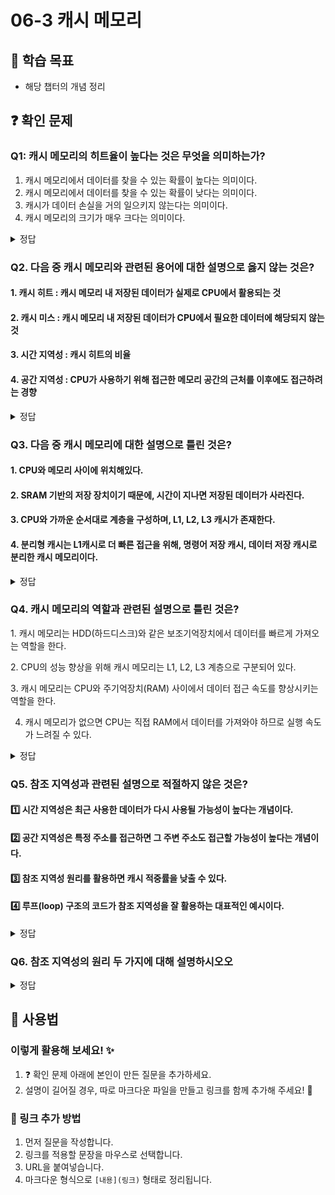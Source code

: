 # 06-3 캐시 메모리

## 📌 학습 목표

- 해당 챕터의 개념 정리

## ❓ 확인 문제

### Q1: 캐시 메모리의 **히트율**이 높다는 것은 무엇을 의미하는가?

1. 캐시 메모리에서 데이터를 찾을 수 있는 확률이 높다는 의미이다.
2. 캐시 메모리에서 데이터를 찾을 수 있는 확률이 낮다는 의미이다.
3. 캐시가 데이터 손실을 거의 일으키지 않는다는 의미이다.
4. 캐시 메모리의 크기가 매우 크다는 의미이다.

<details>
<summary>정답</summary>

- **히트율**이 높다는 것은 **CPU가 캐시 메모리에서 데이터를 빠르게 찾을 확률**이 높다는 의미입니다. 캐시가 데이터를 저장하고 있기 때문에 빠르게 접근할 수 있습니다.

</details>

### Q2. 다음 중 캐시 메모리와 관련된 용어에 대한 설명으로 옳지 않는 것은?

#### 1. 캐시 히트 : 캐시 메모리 내 저장된 데이터가 실제로 CPU에서 활용되는 것

#### 2. 캐시 미스 : 캐시 메모리 내 저장된 데이터가 CPU에서 필요한 데이터에 해당되지 않는 것

#### 3. 시간 지역성 : 캐시 히트의 비율

#### 4. 공간 지역성 : CPU가 사용하기 위해 접근한 메모리 공간의 근처를 이후에도 접근하려는 경향

<details>
<summary>정답</summary>

#### 3. 시간 지역성 : 캐시 히트의 비율

- 캐시 히트의 비율은 캐시 적중률입니다. 캐시 적중률은 캐시 히트 횟수 / (캐시 히트 횟수 + 캐시 미스 횟수) 와 같이 계산합니다.
- 시간 지역성은 CPU가 최근에 접근했던 메모리 공간에 다시 접근하려는 경향을 의미합니다.

---

</details>

### Q3. 다음 중 캐시 메모리에 대한 설명으로 틀린 것은?

#### 1. CPU와 메모리 사이에 위치해있다.

#### 2. SRAM 기반의 저장 장치이기 때문에, 시간이 지나면 저장된 데이터가 사라진다.

#### 3. CPU와 가까운 순서대로 계층을 구성하며, L1, L2, L3 캐시가 존재한다.

#### 4. 분리형 캐시는 L1캐시로 더 빠른 접근을 위해, 명령어 저장 캐시, 데이터 저장 캐시로 분리한 캐시 메모리이다.

<details>
<summary>정답</summary>

#### 2. SRAM 기반의 저장 장치이기 때문에, 시간이 지나면 저장된 데이터가 사라진다.

**[해설]**

- 시간이 지나면 저장된 데이터가 사라지는 RAM은 DRAM이다. SRAM은 데이터가 사리지지 않으며, 캐시 메모리로 SRAM을 사용하는 이유는, SRAM의 이러한 특성 때문이다.

</details>

### Q4. 캐시 메모리의 역할과 관련된 설명으로 틀린 것은?

1️. 캐시 메모리는 HDD(하드디스크)와 같은 보조기억장치에서 데이터를 빠르게 가져오는 역할을 한다.

2️. CPU의 성능 향상을 위해 캐시 메모리는 L1, L2, L3 계층으로 구분되어 있다.

3️. 캐시 메모리는 CPU와 주기억장치(RAM) 사이에서 데이터 접근 속도를 향상시키는 역할을 한다.

4. 캐시 메모리가 없으면 CPU는 직접 RAM에서 데이터를 가져와야 하므로 실행 속도가 느려질 수 있다.

<details>
<summary>정답</summary>

- **1. 캐시 메모리는 HDD(하드디스크)와 같은 보조기억장치에서 데이터를 빠르게 가져오는 역할을 한다. X**
  - 캐시 메모리는 주기억장치(RAM)에서 데이터를 가져와 CPU의 속도를 향상시키는 역할을 합니다.
  - HDD(보조기억장치)와 관련된 속도 향상 기술은 디스크 캐시(Disk Cache) 또는 **버퍼(Buffer)**입니다.

**[해설]**

**2. CPU의 성능 향상을 위해 캐시 메모리는 L1, L2, L3 계층으로 구분되어 있다.**

- L1 캐시: 가장 빠르지만 용량이 가장 작음 (CPU 내부)
- L2 캐시: L1보다 용량이 크고 속도는 상대적으로 느림
- L3 캐시: 가장 용량이 크지만 상대적으로 속도가 느림

**3️. 캐시 메모리는 CPU와 주기억장치(RAM) 사이에서 데이터 접근 속도를 향상시키는 역할을 한다.**  
 **4. 캐시 메모리가 없으면 CPU는 직접 RAM에서 데이터를 가져와야 하므로 실행 속도가 느려질 수 있다.**

- CPU와 RAM 사이에서 자주 사용하는 데이터를 저장하여 빠른 접근이 가능하도록 함
- CPU가 데이터를 직접 RAM에서 가져오는 것보다 훨씬 빠르게 처리할 수 있음

---

</details>

### Q5. 참조 지역성과 관련된 설명으로 적절하지 않은 것은?

#### 1️⃣ 시간 지역성은 최근 사용한 데이터가 다시 사용될 가능성이 높다는 개념이다.

#### 2️⃣ 공간 지역성은 특정 주소를 접근하면 그 주변 주소도 접근할 가능성이 높다는 개념이다.

#### 3️⃣ 참조 지역성 원리를 활용하면 캐시 적중률을 낮출 수 있다.

#### 4️⃣ 루프(loop) 구조의 코드가 참조 지역성을 잘 활용하는 대표적인 예시이다.

<details>
<summary>정답</summary>

<h4>3️⃣ 참조 지역성 원리를 활용하면 캐시 적중률을 낮출 수 있다.</h4>

- 참조 지역성을 잘 활용하면 캐시 적중률이 **높아지고**, 성능이 **향상**됨.

---

**[해설]**

### 참조 지역성(Locality of Reference) 정리

#### 시간 지역성(Temporal Locality)

- 최근에 접근했던 메모리 공간에 다시 접근하려는 경향
- **예시**:
  - 변수 재사용
  - 함수 호출

#### 공간 지역성(Spatial Locality)

- 접근한 메모리 공간 근처를 접근하려는 경향
- **예시**:
  - 배열(연속된 메모리에 접근)
  - 코드 실행(연속된 명령어를 수행)

### ※ 루프 구조

```java
for (int i = 0; i < 100; i++) { // 같은 변수(i)를 재사용 (시간 지역성)
    sum += arr[i];  // 배열의 연속된 메모리를 순차적으로 접근 (공간 지역성)
}
```

</details>

### Q6. 참조 지역성의 원리 두 가지에 대해 설명하시오오

<details>
<summary>정답</summary>

#### 시간 지역성 - CPU는 최근에 접근했던 메모리 공간에 다시 접근하려는 경향이 있다.

최근에 사용된 데이터나 명령어는 가까운 미래에도 다시 사용될 가능성이 높다는 원리

예시) 반복문에서 같은 변수나 명령어가 여러 번 실행되는 경우, 최근 사용한 파일이나 프로그램이 다시 실행될 확률이 높은 경우

#### 공간 지역성 - CPU는 접근한 메모리 공간 근처를 접근하려는 경향이 있다.

현재 참조된 메모리 주소와 가까운 주소의 데이터도 곧 접근될 가능성이 높다는 원리

예시) 배열에서 순차적으로 데이터를 접근하는 경우, 프로그램이 실행될 때 코드가 연속된 메모리 블록에 저장되어 있어 다음 명령어가 인접한 메모리에서 실행되는 경우, 캐시 메모리에서 블록 단위로 데이터를 로드하는 이유

- 캐시 메모리에서 블록 단위로 데이터를 로드하는 이유

  공간지역성을 활용하여 효율적으로 성능 최적화 가능해짐, CPU가 메모리에 접근하는 횟수를 줄일 수 있어 성능이 좋아짐, 캐시 미스 감소

---

</details>

## 📝 사용법

### 이렇게 활용해 보세요! ✨

1. ❓ 확인 문제 아래에 본인이 만든 질문을 추가하세요.
2. 설명이 길어질 경우, 따로 마크다운 파일을 만들고 링크를 함께 추가해 주세요! 🔗

### 🔗 링크 추가 방법

1. 먼저 질문을 작성합니다.
2. 링크를 적용할 문장을 마우스로 선택합니다.
3. URL을 붙여넣습니다.
4. 마크다운 형식으로 `[내용](링크)` 형태로 정리됩니다.
